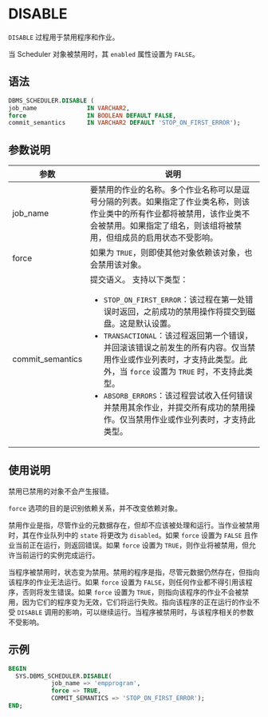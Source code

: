 # DISABLE 

`DISABLE` 过程用于禁用程序和作业。

当 Scheduler 对象被禁用时，其 `enabled` 属性设置为 `FALSE`。

## 语法 

```sql
DBMS_SCHEDULER.DISABLE (
job_name              IN VARCHAR2,
force                 IN BOOLEAN DEFAULT FALSE,
commit_semantics      IN VARCHAR2 DEFAULT 'STOP_ON_FIRST_ERROR');
```

## 参数说明 


|        参数       |      说明         |
|------------------|--------------------|
| job_name             | 要禁用的作业的名称。多个作业名称可以是逗号分隔的列表。如果指定了作业类名称，则该作业类中的所有作业都将被禁用，该作业类不会被禁用。如果指定了组名，则该组将被禁用，但组成员的启用状态不受影响。      |
| force            | 如果为 `TRUE`，则即使其他对象依赖该对象，也会禁用该对象。   |
| commit_semantics | 提交语义。 支持以下类型： <ul><li> `STOP_ON_FIRST_ERROR`：该过程在第一处错误时返回，之前成功的禁用操作将提交到磁盘。这是默认设置。   </li><li> `TRANSACTIONAL`：该过程返回第一个错误，并回滚该错误之前发生的所有内容。仅当禁用作业或作业列表时，才支持此类型。此外，当 `force` 设置为 `TRUE` 时，不支持此类型。   </li><li>`ABSORB_ERRORS`：该过程尝试收入任何错误并禁用其余作业，并提交所有成功的禁用操作。仅当禁用作业或作业列表时，才支持此类型。</li></ul>     |



## 使用说明 

禁用已禁用的对象不会产生报错。

`force` 选项的目的是识别依赖关系，并不改变依赖对象。

禁用作业是指，尽管作业的元数据存在，但却不应该被处理和运行。当作业被禁用时，其在作业队列中的 `state` 将更改为 `disabled`。如果 `force` 设置为 `FALSE` 且作业当前正在运行，则返回错误。如果 `force` 设置为 `TRUE`，则作业将被禁用，但允许当前运行的实例完成运行。

当程序被禁用时，状态变为禁用。禁用的程序是指，尽管元数据仍然存在，但指向该程序的作业无法运行。如果 `force` 设置为 `FALSE`，则任何作业都不得引用该程序，否则将发生错误。如果 `force` 设置为 `TRUE`，则指向该程序的作业不会被禁用，因为它们的程序变为无效，它们将运行失败。指向该程序的正在运行的作业不受 `DISABLE` 调用的影响，可以继续运行。当程序被禁用时，与该程序相关的参数不受影响。

## 示例 

```sql
BEGIN
  SYS.DBMS_SCHEDULER.DISABLE(
            job_name => 'empprogram',
            force => TRUE,
            COMMIT_SEMANTICS => 'STOP_ON_FIRST_ERROR');
END;
```